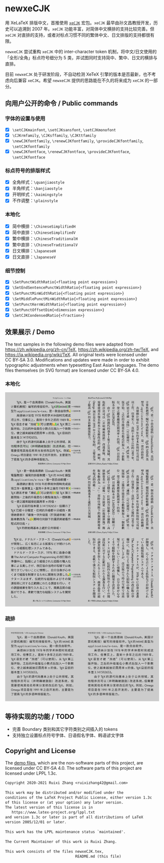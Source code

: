 # newxeCJK

用 XeLaTeX 排版中文，首推使用
[`xeCJK`](https://github.com/CTeX-org/ctex-kit/tree/master/xeCJK)
宏包。`xeCJK` 最早由孙文昌教授开发，历史可以追溯到 2007&nbsp;年。`xeCJK`
功能丰富，对简体中文横排的支持比较完善。但 `xeCJK`
对直排的支持，或者对标点习惯不同的繁体中文、日文排版的支持都很有限。

`newxeCJK` 尝试重构 `xeCJK` 中的 inter-character token
机制，将中文/日文使用的「全形/全角」标点符号细分为
5&nbsp;类，并试图同时支持简中、繁中、日文的横排与直排。

目前 `newxeCJK` 处于研发阶段，不自动检测 XeTeX
引擎的版本是否最新，也不考虑向后兼容 `xeCJK`。希望
`newxeCJK` 提供的思路能在不久的将来成为 `xeCJK` 的一部分。

## 向用户公开的命令 / Public commands

### 字体的设置与使用

- [x] `\setCJKmainfont`, `\setCJKsansfont`, `\setCJKmonofont`
- [x] `\CJKrmfamily`, `\CJKsffamily`, `\CJKttfamily`
- [x] `\newCJKfontfamily`, `\renewCJKfontfamily`, `\provideCJKfontfamily`, `\setCJKfontfamily`
- [x] `\newCJKfontface`, `\renewCJKfontface`, `\provideCJKfontface`, `\setCJKfontface`

### 标点符号的排版样式

- [x] 全角样式：`\quanjiaostyle`
- [x] 半角样式：`\banjiaostyle`
- [x] 开明样式：`\kaimingstyle`
- [x] 不作调整：`\plainstyle`

### 本地化

- [x] 简中横排：`\ChineseSimplifiedH`
- [x] 简中直排：`\ChineseSimplifiedV`
- [x] 繁中横排：`\ChineseTraditionalH`
- [x] 繁中直排：`\ChineseTraditionalV`
- [x] 日文横排：`\JapaneseH`
- [x] 日文直排：`\JapaneseV`

### 细节控制

- [x] `\SetPunctWidthRatio{<floating point expression>}`
- [x] `\SetEndSentencePunctWidthRatio{<floating point expression>}`
- [x] `\SetPunctMinWidthRatio{<floating point expression>}`
- [x] `\SetMiddlePunctMinWidthRatio{<floating point expression>}`
- [x] `\SetPunctKernWidthRatio{<floating point expression>}`
- [x] `\SetPunctOffsetDim{<dimension expression>}`
- [x] `\SetCJKCondensedRatio{<fraction>}`

## 效果展示 / Demo

The text samples in the following demo files were adapted from
https://zh.wikipedia.org/zh-cn/TeX,
https://zh.wikipedia.org/zh-tw/TeX,
and
https://ja.wikipedia.org/wiki/TeX.
All original texts were licensed under CC&nbsp;BY&#x2011;SA&nbsp;3.0.
Modifications and updates were made in order to exhibit typographic adjustments
when typesetting East Asian languages.
The demo files themselves (in SVG format) are licensed under
CC&nbsp;BY&#x2011;SA&nbsp;4.0.

### 本地化

<img src="demo/demo-language.svg" alt="demo-language">

### 疏排

<img src="demo/demo-tracking.svg" alt="demo-tracking">

## 等待实现的功能 / TODO

- 完善 Boundary 类别和其它字符类别之间插入的 tokens
- 支持独立设置标点符号字体、日语假名字体、韩语谚文字体

## Copyright and License

The [demo files](demo), which are the non-software parts of this project,
are licensed under CC&nbsp;BY&#x2011;SA&nbsp;4.0.
The software parts of this project are licensed under LPPL&nbsp;1.3c.

    Copyright 2020-2021 Ruixi Zhang <ruixizhang42@gmail.com>
    
    This work may be distributed and/or modified under the
    conditions of the LaTeX Project Public License, either version 1.3c
    of this license or (at your option) any later version.
    The latest version of this license is in
       https://www.latex-project.org/lppl.txt
    and version 1.3c or later is part of all distributions of LaTeX
    version 2005/12/01 or later.
    
    This work has the LPPL maintenance status `maintained'.
    
    The Current Maintainer of this work is Ruixi Zhang.
    
    This work consists of the files newxeCJK.tex,
                                    README.md (this file)